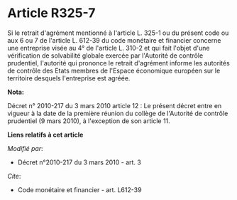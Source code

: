 # Article R325-7

Si le retrait d'agrément mentionné à l'article L. 325-1 ou du présent code ou aux 6 ou 7 de l'article L. 612-39 du code
monétaire et financier concerne une entreprise visée au 4° de l'article L. 310-2 et qui fait l'objet d'une vérification de
solvabilité globale exercée par l'Autorité de contrôle prudentiel, l'autorité qui prononce le retrait d'agrément informe les
autorités de contrôle des Etats membres de l'Espace économique européen sur le territoire desquels l'entreprise est agréée.

**Nota:**

Décret n° 2010-217 du 3 mars 2010 article 12 : Le présent décret entre en vigueur à la date de la première réunion du collège
de l'Autorité de contrôle prudentiel (9 mars 2010), à l'exception de son article 11.

**Liens relatifs à cet article**

_Modifié par_:

  - Décret n°2010-217 du 3 mars 2010 - art. 3

_Cite_:

  - Code monétaire et financier - art. L612-39
